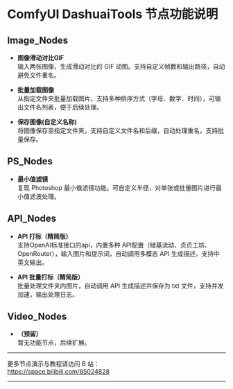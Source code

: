 
# ComfyUI DashuaiTools 节点功能说明

## Image_Nodes

- **图像滑动对比GIF**  
    输入两张图像，生成滑动对比的 GIF 动图。支持自定义帧数和输出路径，自动避免文件重名。

- **批量加载图像**  
    从指定文件夹批量加载图片，支持多种排序方式（字母、数字、时间），可输出文件名列表，便于后续处理。

- **保存图像(自定义名称)**  
    将图像保存至指定文件夹，支持自定义文件名和后缀，自动处理重名，支持批量保存。

## PS_Nodes

- **最小值滤镜**  
    复现 Photoshop 最小值滤镜功能。可自定义半径，对单张或批量图片进行最小值滤波处理。

## API_Nodes

- **API 打标（精简版）**  
    支持OpenAI标准接口的api，内置多种 API配置（硅基流动、贞贞工坊、OpenRouter），输入图片和提示词，自动调用多模态 API 生成描述，支持中英文输出。

- **API 批量打标（精简版）**  
    批量处理文件夹内图片，自动调用 API 生成描述并保存为 txt 文件，支持并发加速，输出处理日志。

## Video_Nodes

- **（预留）**  
    暂无功能节点，后续扩展。

---

更多节点演示与教程请访问 B 站：  
https://space.bilibili.com/85024828

---
